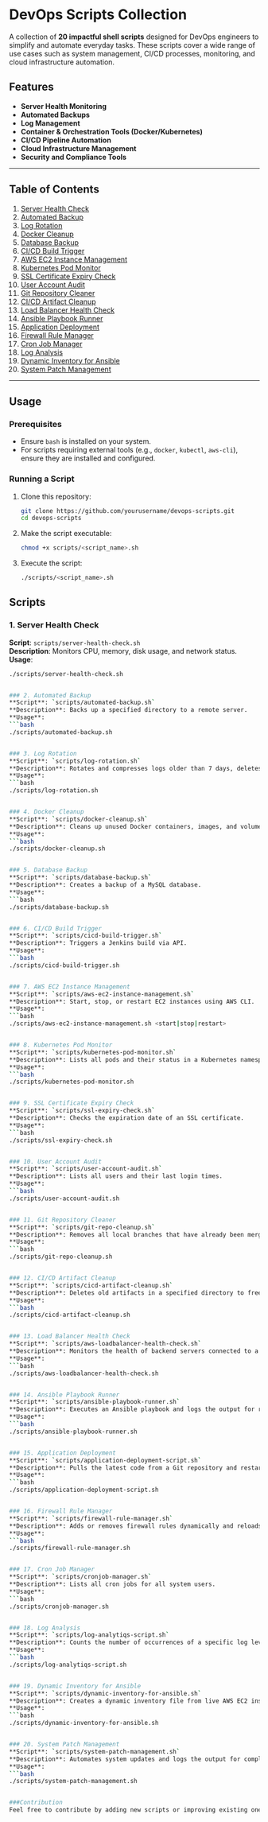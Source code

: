 # DevOps Scripts Collection

A collection of **20 impactful shell scripts** designed for DevOps engineers to simplify and automate everyday tasks. These scripts cover a wide range of use cases such as system management, CI/CD processes, monitoring, and cloud infrastructure automation.

## Features
- **Server Health Monitoring**
- **Automated Backups**
- **Log Management**
- **Container & Orchestration Tools (Docker/Kubernetes)**
- **CI/CD Pipeline Automation**
- **Cloud Infrastructure Management**
- **Security and Compliance Tools**

---

## Table of Contents

1. [Server Health Check](#1-server-health-check)
2. [Automated Backup](#2-automated-backup)
3. [Log Rotation](#3-log-rotation)
4. [Docker Cleanup](#4-docker-cleanup)
5. [Database Backup](#5-database-backup)
6. [CI/CD Build Trigger](#6-cicd-build-trigger)
7. [AWS EC2 Instance Management](#7-aws-ec2-instance-management)
8. [Kubernetes Pod Monitor](#8-kubernetes-pod-monitor)
9. [SSL Certificate Expiry Check](#9-ssl-certificate-expiry-check)
10. [User Account Audit](#10-user-account-audit)
11. [Git Repository Cleaner](#11-git-repository-cleaner)
12. [CI/CD Artifact Cleanup](#12-cicd-artifact-cleanup)
13. [Load Balancer Health Check](#13-load-balancer-health-check)
14. [Ansible Playbook Runner](#14-ansible-playbook-runner)
15. [Application Deployment](#15-application-deployment)
16. [Firewall Rule Manager](#16-firewall-rule-manager)
17. [Cron Job Manager](#17-cron-job-manager)
18. [Log Analysis](#18-log-analysis)
19. [Dynamic Inventory for Ansible](#19-dynamic-inventory-for-ansible)
20. [System Patch Management](#20-system-patch-management)

---

## Usage

### Prerequisites
- Ensure `bash` is installed on your system.
- For scripts requiring external tools (e.g., `docker`, `kubectl`, `aws-cli`), ensure they are installed and configured.

### Running a Script
1. Clone this repository:
   ```bash
   git clone https://github.com/yourusername/devops-scripts.git
   cd devops-scripts

2. Make the script executable:
   ```bash
   chmod +x scripts/<script_name>.sh

3. Execute the script:
   ```bash
   ./scripts/<script_name>.sh

## Scripts
### 1. Server Health Check
**Script**: `scripts/server-health-check.sh`  
**Description**: Monitors CPU, memory, disk usage, and network status.  
**Usage**:
```bash
./scripts/server-health-check.sh


### 2. Automated Backup
**Script**: `scripts/automated-backup.sh`
**Description**: Backs up a specified directory to a remote server.
**Usage**:
```bash
./scripts/automated-backup.sh


### 3. Log Rotation
**Script**: `scripts/log-rotation.sh`
**Description**: Rotates and compresses logs older than 7 days, deletes logs older than 30 days.
**Usage**:
```bash
./scripts/log-rotation.sh


### 4. Docker Cleanup
**Script**: `scripts/docker-cleanup.sh`
**Description**: Cleans up unused Docker containers, images, and volumes.
**Usage**:
```bash
./scripts/docker-cleanup.sh


### 5. Database Backup
**Script**: `scripts/database-backup.sh`
**Description**: Creates a backup of a MySQL database.
**Usage**:
```bash
./scripts/database-backup.sh


### 6. CI/CD Build Trigger
**Script**: `scripts/cicd-build-trigger.sh`
**Description**: Triggers a Jenkins build via API.
**Usage**:
```bash
./scripts/cicd-build-trigger.sh


### 7. AWS EC2 Instance Management
**Script**: `scripts/aws-ec2-instance-management.sh`
**Description**: Start, stop, or restart EC2 instances using AWS CLI.
**Usage**:
```bash
./scripts/aws-ec2-instance-management.sh <start|stop|restart>


### 8. Kubernetes Pod Monitor
**Script**: `scripts/kubernetes-pod-monitor.sh`
**Description**: Lists all pods and their status in a Kubernetes namespace.
**Usage**:
```bash
./scripts/kubernetes-pod-monitor.sh


### 9. SSL Certificate Expiry Check
**Script**: `scripts/ssl-expiry-check.sh`
**Description**: Checks the expiration date of an SSL certificate.
**Usage**:
```bash
./scripts/ssl-expiry-check.sh


### 10. User Account Audit
**Script**: `scripts/user-account-audit.sh`
**Description**: Lists all users and their last login times.
**Usage**:
```bash
./scripts/user-account-audit.sh


### 11. Git Repository Cleaner
**Script**: `scripts/git-repo-cleanup.sh`
**Description**: Removes all local branches that have already been merged into the current branch.
**Usage**:
```bash
./scripts/git-repo-cleanup.sh


### 12. CI/CD Artifact Cleanup
**Script**: `scripts/cicd-artifact-cleanup.sh`
**Description**: Deletes old artifacts in a specified directory to free up disk space.
**Usage**:
```bash
./scripts/cicd-artifact-cleanup.sh


### 13. Load Balancer Health Check
**Script**: `scripts/aws-loadbalancer-health-check.sh`
**Description**: Monitors the health of backend servers connected to a load balancer.
**Usage**:
```bash
./scripts/aws-loadbalancer-health-check.sh


### 14. Ansible Playbook Runner
**Script**: `scripts/ansible-playbook-runner.sh`
**Description**: Executes an Ansible playbook and logs the output for review.
**Usage**:
```bash
./scripts/ansible-playbook-runner.sh


### 15. Application Deployment
**Script**: `scripts/application-deployment-script.sh`
**Description**: Pulls the latest code from a Git repository and restarts the application.
**Usage**:
```bash
./scripts/application-deployment-script.sh


### 16. Firewall Rule Manager
**Script**: `scripts/firewall-rule-manager.sh`
**Description**: Adds or removes firewall rules dynamically and reloads the configuration.
**Usage**:
```bash
./scripts/firewall-rule-manager.sh


### 17. Cron Job Manager
**Script**: `scripts/cronjob-manager.sh`
**Description**: Lists all cron jobs for all system users.
**Usage**:
```bash
./scripts/cronjob-manager.sh


### 18. Log Analysis
**Script**: `scripts/log-analytiqs-script.sh`
**Description**: Counts the number of occurrences of a specific log level (e.g., ERROR) in a log file.
**Usage**:
```bash
./scripts/log-analytiqs-script.sh


### 19. Dynamic Inventory for Ansible
**Script**: `scripts/dynamic-inventory-for-ansible.sh`
**Description**: Creates a dynamic inventory file from live AWS EC2 instances for Ansible.
**Usage**:
```bash
./scripts/dynamic-inventory-for-ansible.sh


### 20. System Patch Management
**Script**: `scripts/system-patch-management.sh`
**Description**: Automates system updates and logs the output for compliance or review.
**Usage**:
```bash
./scripts/system-patch-management.sh


###Contribution
Feel free to contribute by adding new scripts or improving existing ones. Submit a pull request or open an issue for any suggestions or bugs.
